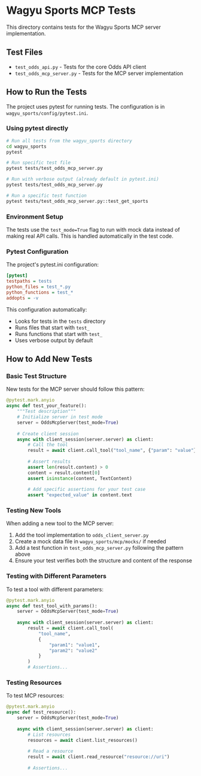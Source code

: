 # Wagyu Sports MCP Tests

This directory contains tests for the Wagyu Sports MCP server implementation.

## Test Files

- `test_odds_api.py` - Tests for the core Odds API client
- `test_odds_mcp_server.py` - Tests for the MCP server implementation

## How to Run the Tests

The project uses pytest for running tests. The configuration is in `wagyu_sports/config/pytest.ini`.

### Using pytest directly

```bash
# Run all tests from the wagyu_sports directory
cd wagyu_sports
pytest

# Run specific test file
pytest tests/test_odds_mcp_server.py

# Run with verbose output (already default in pytest.ini)
pytest tests/test_odds_mcp_server.py

# Run a specific test function
pytest tests/test_odds_mcp_server.py::test_get_sports
```

### Environment Setup

The tests use the `test_mode=True` flag to run with mock data instead of making real API calls. This is handled automatically in the test code.

### Pytest Configuration

The project's pytest.ini configuration:
```ini
[pytest]
testpaths = tests
python_files = test_*.py
python_functions = test_*
addopts = -v
```

This configuration automatically:
- Looks for tests in the `tests` directory
- Runs files that start with `test_`
- Runs functions that start with `test_`
- Uses verbose output by default

## How to Add New Tests

### Basic Test Structure

New tests for the MCP server should follow this pattern:

```python
@pytest.mark.anyio
async def test_your_feature():
    """Test description"""
    # Initialize server in test mode
    server = OddsMcpServer(test_mode=True)
    
    # Create client session
    async with client_session(server.server) as client:
        # Call the tool
        result = await client.call_tool("tool_name", {"param": "value"})
        
        # Assert results
        assert len(result.content) > 0
        content = result.content[0]
        assert isinstance(content, TextContent)
        
        # Add specific assertions for your test case
        assert "expected_value" in content.text
```

### Testing New Tools

When adding a new tool to the MCP server:

1. Add the tool implementation to `odds_client_server.py`
2. Create a mock data file in `wagyu_sports/mcp/mocks/` if needed
3. Add a test function in `test_odds_mcp_server.py` following the pattern above
4. Ensure your test verifies both the structure and content of the response

### Testing with Different Parameters

To test a tool with different parameters:

```python
@pytest.mark.anyio
async def test_tool_with_params():
    server = OddsMcpServer(test_mode=True)
    
    async with client_session(server.server) as client:
        result = await client.call_tool(
            "tool_name", 
            {
                "param1": "value1",
                "param2": "value2"
            }
        )
        # Assertions...
```

### Testing Resources

To test MCP resources:

```python
@pytest.mark.anyio
async def test_resource():
    server = OddsMcpServer(test_mode=True)
    
    async with client_session(server.server) as client:
        # List resources
        resources = await client.list_resources()
        
        # Read a resource
        result = await client.read_resource("resource://uri")
        
        # Assertions...
```
